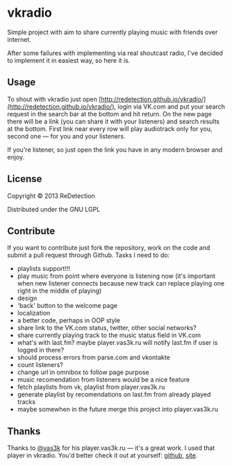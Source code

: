 # vkradio

Simple project with aim to share currently playing music with friends over internet.

After some failures with implementing via real shoutcast radio, I've decided to implement it in easiest way, so here it is.

## Usage
To shout with vkradio just open [http://redetection.github.io/vkradio/](http://redetection.github.io/vkradio/), login via VK.com and put your search request in the search bar at the bottom and hit return. On the new page there will be a link (you can share it with your listeners) and search results at the bottom. First link near every row will play audiotrack only for you, second one — for you and your listeners.

If you're listener, so just open the link you have in any modern browser and enjoy.


## License

Copyright © 2013 ReDetection

Distributed under the GNU LGPL

## Contribute

If you want to contribute just fork the repository, work on the code and submit a pull request through Github. Tasks I need to do:

* playlists support!!!
* play music from point where everyone is listening now (it's important when new listener connects because new track can replace playing one right in the middle of playing)
* design
* 'back' button to the welcome page
* localization
* a better code, perhaps in OOP style
* share link to the VK.com status, twitter, other social networks?
* share currently playing track to the music status field in VK.com
* what's with last.fm? maybe player.vas3k.ru will notify last.fm if user is logged in there?
* should process errors from parse.com and vkontakte
* count listeners?
* change url in omnibox to follow page purpose
* music recomendation from listeners would be a nice feature
* fetch playlists from vk, playlist from player.vas3k.ru
* generate playlist by recomendations on last.fm from already played tracks 
* maybe somewhen in the future merge this project into player.vas3k.ru

## Thanks

Thanks to [@vas3k](https://github.com/vas3k) for his player.vas3k.ru — it's a great work. I used that player in vkradio.
You'd better check it out at yourself: [github](https://github.com/vas3k/player.vas3k.ru), [site](https://github.com/vas3k/player.vas3k.ru).
